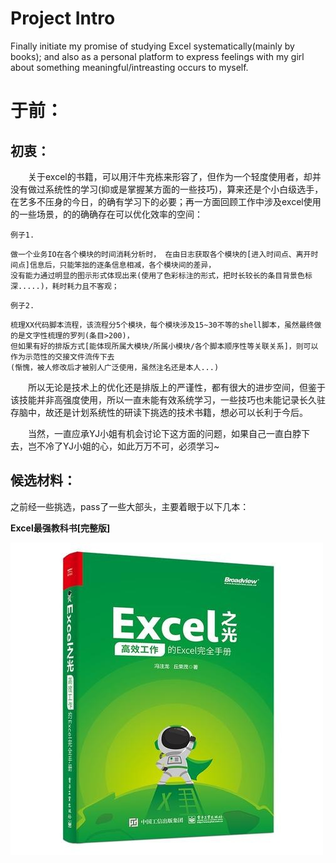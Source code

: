 # Project Intro
Finally initiate my promise of studying Excel systematically(mainly by books); and also as a personal platform to express feelings with my girl about something meaningful/intreasting occurs to myself. 

# 于前：   

## 初衷： 
&ensp;&ensp;&ensp;&ensp;关于excel的书籍，可以用汗牛充栋来形容了，但作为一个轻度使用者，却并没有做过系统性的学习(抑或是掌握某方面的一些技巧)，算来还是个小白级选手，在艺多不压身的今日，的确有学习下的必要；再一方面回顾工作中涉及excel使用的一些场景，的的确确存在可以优化效率的空间：    

`例子1.`   
```shell
做一个业务IO在各个模块的时间消耗分析时， 在由日志获取各个模块的[进入时间点、离开时间点]信息后，只能笨拙的逐条信息相减，各个模块间的差异，
没有能力通过明显的图示形式体现出来(使用了色彩标注的形式，把时长较长的条目背景色标深.....)，耗时耗力且不客观；  
```    
        
`例子2.` 
```shell  
梳理XX代码脚本流程，该流程分5个模块，每个模块涉及15~30不等的shell脚本，虽然最终做的是文字性梳理的罗列(条目>200)，
但如果有好的排版方式[能体现所属大模块/所属小模块/各个脚本顺序性等关联关系]，则可以作为示范性的交接文件流传下去
(惭愧，被人修改后才被别人广泛使用，虽然注名还是本人...)    
```  

&ensp;&ensp;&ensp;&ensp;所以无论是技术上的优化还是排版上的严谨性，都有很大的进步空间，但鉴于该技能并非高强度使用，所以一直未能有效系统学习，一些技巧也未能记录长久驻存脑中，故还是计划系统性的研读下挑选的技术书籍，想必可以长利于今后。  
  
&ensp;&ensp;&ensp;&ensp;当然，一直应承YJ小姐有机会讨论下这方面的问题，如果自己一直白脖下去，岂不冷了YJ小姐的心，如此万万不可，必须学习~   

## 候选材料：  
之前经一些挑选，pass了一些大部头，主要着眼于以下几本：  
 
**Excel最强教科书[完整版]**  

![Image text](https://raw.githubusercontent.com/zwGithubStation/ExcelProjectWithMyGirl/master/img-folder/s32316996.jpg)
